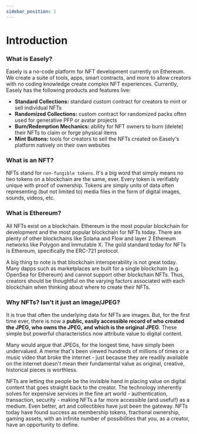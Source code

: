```yaml
---
sidebar_position: 1
---
```


# Introduction

### What is Easely? 

Easely is a no-code platform for NFT development currently on Ethereum. We create a suite of tools, apps, smart contracts, and more to allow creators with no coding knowledge create complex NFT experiences. Currently, Easely has the following products and features live:
* **Standard Collections:** standard custom contract for creators to mint or sell individual NFTs
* **Randomized Collections:** custom contract for randomized packs often used for generative PFP or avatar projects 
* **Burn/Redemption Mechanics:** ability for NFT owners to burn (delete) their NFTs to claim or forge physical items
* **Mint Buttons:** tools for creators to sell the NFTs created on Easely's platform natively on their own websites

### What is an NFT? 

NFTs stand for `non-fungible tokens`. It's a big word that simply means no two tokens on a blockchain are the same, ever. Every token is verifiably unique with proof of ownership. Tokens are simply units of data often representing (but not limited to) media files in the form of digital images, sounds, videos, etc. 

### What is Ethereum? 

All NFTs exist on a blockchain. Ethereum is the most popular blockchain for development and the most popular blockchain for NFTs today. There are plenty of other blockchains like Solana and Flow and layer 2 Ethereum networks like Polygon and Immutable X. The gold standard today for NFTs is Ethereum, specifically the ERC-721 protocol. 

A big thing to note is that blockchain interoperability is not great today. Many dapps such as marketplaces are built for a single blockchain (e.g. OpenSea for Ethereum) and cannot support other blockchain NFTs. Thus, creators should be thoughtful on the varying factors associated with each blockchain when thinking about where to create their NFTs. 

### Why NFTs? Isn't it just an image/JPEG? 

It is true that often the underlying data for NFTs are images. But, for the first time ever, there is now a **public, easily accessible record of who created the JPEG, who owns the JPEG, and which is the original JPEG**. These simple but powerful characteristics now attribute value to digital content. 

Many would argue that JPEGs, for the longest time, have simply been undervalued. A meme that's been viewed hundreds of millions of times or a music video that broke the internet - just because they are readily available on the internet doesn't mean their fundamental value as original, creative, historical pieces is worthless. 

NFTs are letting the people be the invisible hand in placing value on digital content that goes straight back to the creator. The technology inherently solves for expensive services in the fine art world - authentication, transaction, security - making NFTs a far more accessible (and useful!) as a medium. Even better, art and collectibles have just been the gateway. NFTs today have found success as membership tokens, fractional ownership, gaming assets, with an infinite number of possibilities that you, as a creator, have an opportunity to define. 